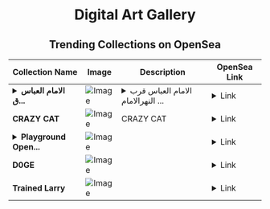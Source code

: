 <div align="center">

# Digital Art Gallery

## Trending Collections on OpenSea

| Collection Name                       | Image                                                                                     | Description                       | OpenSea Link                                                                                          |
|---------------------------------------|-------------------------------------------------------------------------------------------|-----------------------------------|--------------------------------------------------------------------------------------------------------|
| **<details><summary>الامام العباس ق...</summary>الامام العباس قرب النهر</details>** | ![Image](https://i.seadn.io/s/raw/files/76ebbe89d7597661acd38b1eb95431bd.jpg?w=500&auto=format?w=200&auto=format) | <details><summary>الامام العباس قرب النهرالامام ...</summary>الامام العباس قرب النهرالامام العباس قرب النهر</details> | <details><summary>Link</summary>[الامام العباس قرب النهر](https://opensea.io/collection/lmm-l-bs-qrb-lnhr)</details> |
| **CRAZY CAT** | ![Image](https://i.seadn.io/s/raw/files/10dd78796a9dd48f02ee65271ad1d117.jpg?w=500&auto=format?w=200&auto=format) | CRAZY CAT | <details><summary>Link</summary>[CRAZY CAT](https://opensea.io/collection/crazy-cat-30)</details> |
| **<details><summary>Playground Open...</summary>Playground Open Ticketing Ecosystem Event 11806</details>** | ![Image](https://i.seadn.io/s/raw/files/ad4b567b5e819f5eb9dc8588aeb6896f.png?w=500&auto=format?w=200&auto=format) |  | <details><summary>Link</summary>[Playground Open Ticketing Ecosystem Event 11806](https://opensea.io/collection/playground-open-ticketing-ecosystem-event-11806)</details> |
| **D0GE** | ![Image](https://i.seadn.io/s/raw/files/d149ac7edcbc6fc435f6d72dfa7f1a60.gif?w=500&auto=format?w=200&auto=format) |  | <details><summary>Link</summary>[D0GE](https://opensea.io/collection/d0ge-150)</details> |
| **Trained Larry** | ![Image](https://i.seadn.io/s/raw/files/1ba5158b98549b5e828eeeb8e10402d6.jpg?w=500&auto=format?w=200&auto=format) |  | <details><summary>Link</summary>[Trained Larry](https://opensea.io/collection/trained-larry)</details> |

</div>